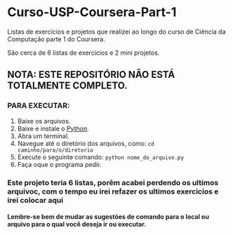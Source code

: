 # Curso-USP-Coursera-Part-1

Listas de exercícios e projetos que realizei ao longo do curso de Ciência da Computação parte 1 do Coursera.

São cerca de 6 listas de exercícios e 2 mini projetos.

## NOTA: ESTE REPOSITÓRIO NÃO ESTÁ TOTALMENTE COMPLETO.

### PARA EXECUTAR:

1. Baixe os arquivos.
2. Baixe e instale o [Python](https://www.python.org/downloads/).
3. Abra um terminal.
4. Navegue até o diretório dos arquivos, como: ```cd caminho/para/o/diretorio```
5. Execute o seguinte comando: ```python nome_do_arquivo.py```
6. Faça oque o programa pedir.

### Este projeto teria 6 listas, porêm acabei perdendo os ultimos arquivoc, com o tempo eu irei refazer os ultimos exercicios e irei colocar aqui
#### Lembre-se bem de mudar as sugestões de comando para o local ou arquivo para o qual você deseja ir ou executar.
